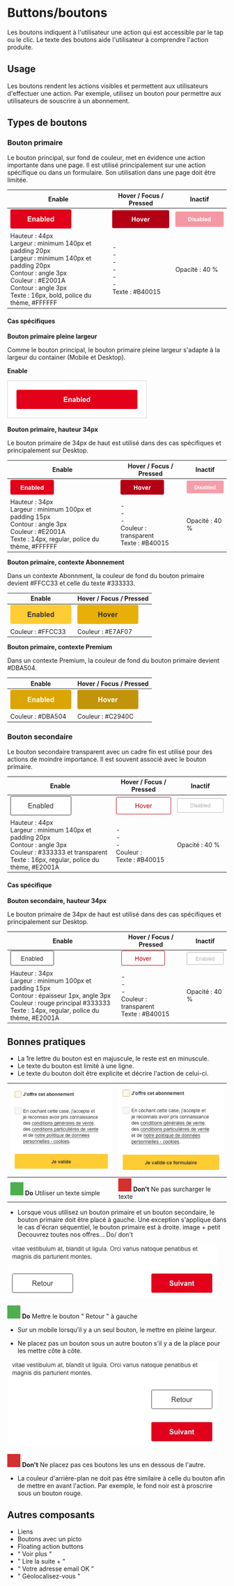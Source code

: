 # Buttons/boutons

Les boutons indiquent à l'utilisateur une action qui est accessible par le tap ou le clic. Le texte des boutons aide l'utilisateur à comprendre l'action produite.

## Usage

Les boutons rendent les actions visibles et permettent aux utilisateurs d'effectuer une action. Par exemple, utilisez un bouton pour permettre aux utilisateurs de souscrire à un abonnement.

## Types de boutons

### Bouton primaire

Le bouton principal, sur fond de couleur, met en évidence une action importante dans une page. Il est utilisé principalement sur une action spécifique ou dans un formulaire. Son utilisation dans une page doit être limitée.


Enable | Hover / Focus / Pressed | Inactif
------------ | ------------- | ------------- |
![button__primary__enabled](design/button__primary__enabled.png)| ![button__primary__hover](design/button__primary__hover.png)| ![button__primary__disabled](design/button__primary__disabled.png)
Hauteur : 44px  <br> Largeur : minimum 140px et padding 20px  <br> Largeur : minimum 140px et padding 20px  <br> Contour : angle 3px  <br> Couleur : #E2001A   <br>  Contour : angle 3px  <br> Texte : 16px, bold, police du thème, #FFFFFF | - <br> - <br> - <br> - <br> - <br> - <br> Texte : #B40015 | Opacité : 40 %


#### Cas spécifiques
**Bouton primaire pleine largeur**

Comme le bouton principal, le bouton primaire pleine largeur s'adapte à la largeur du container (Mobile et Desktop).

**Enable**

![button__primary__full-width](design/button__primary__full-width.png)


**Bouton primaire, hauteur 34px**

Le bouton primaire de 34px de haut est utilisé dans des cas spécifiques et principalement sur Desktop.



  Enable | Hover / Focus / Pressed | Inactif
  ------------ | ------------- | ------------- |
  ![button__primary__small__enabled](design/button__primary__small__enabled.png)|![button__primary__small__hover](design/button__primary__small__hover.png)| ![button__primary__small__disabled](design/button__primary__small__disabled.png)
  Hauteur : 34px  <br> Largeur : minimum 100px et padding 15px  <br> Contour : angle 3px <br> Couleur : #E2001A <br> Texte : 14px, regular, police du thème, #FFFFFF | - <br> - <br> - <br> Couleur : transparent <br> Texte : #B40015 | Opacité : 40 %


**Bouton primaire, contexte Abonnement**

Dans un contexte Abonnment, la couleur de fond du bouton primaire devient #FFCC33 et celle du texte #333333.


  Enable | Hover / Focus / Pressed
  ------------ | -------------
![button__primary__subscription__enabled](design/button__primary__subscription__enabled.png)|   ![button__primary__subscription__hover](design/button__primary__subscription__hover.png)
Couleur : #FFCC33 |  Couleur : #E7AF07


**Bouton primaire, contexte Premium**

Dans un contexte Premium, la couleur de fond du bouton primaire devient #DBA504.


  Enable | Hover / Focus / Pressed
  ------------ | -------------
![sbutton__primary__premium__enabled](design/button__primary__premium__enabled.png)|   ![button__primary__premium__hover](design/button__primary__premium__hover.png)
Couleur : #DBA504 |  Couleur : #C2940C

### Bouton secondaire

Le bouton secondaire transparent avec un cadre fin est utilisé pour des actions de moindre importance. Il est souvent associé avec le bouton primaire.


Enable | Hover / Focus / Pressed | Inactif
------------ | ------------- | ------------- |
![button__secondary__enabled](design/button__secondary__enabled.png)| ![button__secondary__hover](design/button__secondary__hover.png)| ![button__secondary__disabled](design/button__secondary__disabled.png)
Hauteur : 44px  <br> Largeur : minimum 140px et padding 20px  <br> Contour : angle 3px <br> Couleur : #333333 et transparent  <br> Texte : 16px, regular, police du thème, #E2001A | - <br> - <br> - <br> Couleur :  <br> Texte : #B40015 | Opacité : 40 %


#### Cas spécifique
**Bouton secondaire, hauteur 34px**

Le bouton primaire de 34px de haut est utilisé dans des cas spécifiques et principalement sur Desktop.


Enable | Hover / Focus / Pressed | Inactif
------------ | ------------- | ------------- |
![button__secondary__small__enabled](design/button__secondary__small__enabled.png)| ![button__secondary__small__hover](design/button__secondary__small__hover.png)| ![button__secondary__small__disabled](design/button__secondary__small__disabled.png)
Hauteur : 34px  <br> Largeur : minimum 100px et padding 15px  <br> Contour : épaisseur 1px, angle 3px <br> Couleur : rouge principal #333333 <br> Texte : 14px, regular, police du thème, #E2001A | - <br> - <br> - <br> Couleur : transparent <br> Texte : #B40015 | Opacité : 40 %

## Bonnes pratiques

- La 1re lettre du bouton est en majuscule, le reste est en minuscule.
- Le texte du bouton est limité à une ligne.
- Le texte du bouton doit être explicite et décrire l'action de celui-ci.


![Image_button_texte minimum_ok](design/Image_button_texte_minimum_ok.png)  |![Image_button_texte minimum_ko](design/Image_button_texte_minimum_ko.png)
------------ | -------------
  ![Rectangle vert](design/rectangle-vert.png) **Do** Utiliser un texte simple | ![Rectangle rouge](design/rectangle-rouge.png) **Don't** Ne pas surcharger le texte


- Lorsque vous utilisez un bouton primaire et un bouton secondaire, le bouton primaire doit être placé à gauche. Une exception s'applique dans le cas d'écran séquentiel, le bouton primaire est à droite.
image + petit Decouvrez toutes nos offres... Do/ don't

![Image_button_sequentiel](design/Image_button_sequentiel.png)

  ![Rectangle vert](design/rectangle-vert.png) **Do** Mettre le bouton " Retour " à gauche

- Sur un mobile lorsqu’il y a un seul bouton, le mettre en pleine largeur.


- Ne placez pas un bouton sous un autre bouton s'il y a de la place pour les mettre côte à côte.

![Image_button_2 buttons_ko](design/Image_button_buttons_ko.png)

![Rectangle rouge](design/rectangle-rouge.png) **Don't** Ne placez pas ces boutons les uns en dessous de l'autre.



- La couleur d'arrière-plan ne doit pas être similaire à celle du bouton afin de mettre en avant l'action. Par exemple, le fond noir est à proscrire sous un bouton rouge.

## Autres composants
- Liens
- Boutons avec un picto
- Floating action buttons
- “ Voir plus “
- " Lire la suite + "
- “ Votre adresse email OK ”
- " Géolocalisez-vous "
